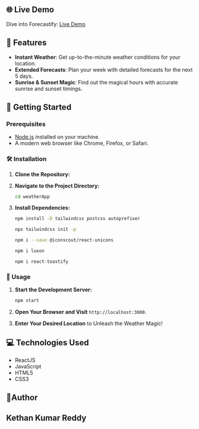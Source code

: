 ## 🌐 Live Demo

Dive into Forecastify: [Live Demo](https://kethan-weather-app.netlify.app/)

## 🚀 Features

- **Instant Weather**: Get up-to-the-minute weather conditions for your location.
- **Extended Forecasts**: Plan your week with detailed forecasts for the next 5 days.
- **Sunrise & Sunset Magic**: Find out the magical hours with accurate sunrise and sunset timings.

## 🚀 Getting Started

### Prerequisites

- [Node.js](https://nodejs.org/) installed on your machine.
- A modern web browser like Chrome, Firefox, or Safari.

### 🛠️ Installation

1. **Clone the Repository:**
2. **Navigate to the Project Directory:**

   ```bash
   cd weatherApp
   ```
3. **Install Dependencies:**

     ```bash
   npm install -D tailwindcss postcss autoprefixer
    ```
     ```bash
   npx tailwindcss init -p
    ```
     ```bash
   npm i --save @iconscout/react-unicons
    ```
     ```bash
   npm i luxon
    ```
   ```bash
   npm i react-toastify
    ```
### 🚀 Usage

1. **Start the Development Server:**

   ```bash
   npm start
   ```

2. **Open Your Browser and Visit** `http://localhost:3000`.

3. **Enter Your Desired Location** to Unleash the Weather Magic!

## 💻 Technologies Used

- ReactJS
- JavaScript
- HTML5
- CSS3

## 👦Author

Kethan Kumar Reddy
---
